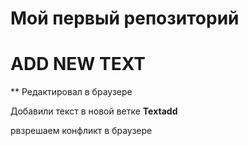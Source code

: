 # Мой первый репозиторий

# ADD NEW TEXT

** Редактировал в браузере

Добавили текст в новой ветке **Textadd**

рвзрешаем конфликт в браузере
